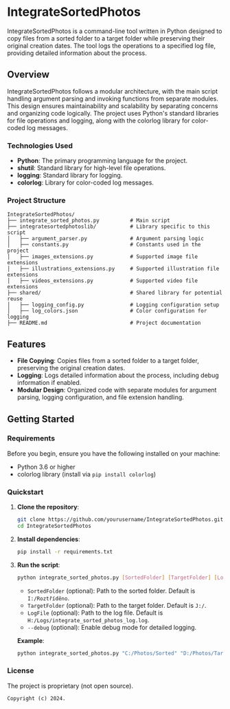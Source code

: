 # IntegrateSortedPhotos

IntegrateSortedPhotos is a command-line tool written in Python designed to copy files from a sorted folder to a target folder while preserving their original creation dates. The tool logs the operations to a specified log file, providing detailed information about the process.

## Overview

IntegrateSortedPhotos follows a modular architecture, with the main script handling argument parsing and invoking functions from separate modules. This design ensures maintainability and scalability by separating concerns and organizing code logically. The project uses Python's standard libraries for file operations and logging, along with the colorlog library for color-coded log messages.

### Technologies Used
- **Python**: The primary programming language for the project.
- **shutil**: Standard library for high-level file operations.
- **logging**: Standard library for logging.
- **colorlog**: Library for color-coded log messages.

### Project Structure
```
IntegrateSortedPhotos/
├── integrate_sorted_photos.py          # Main script
├── integratesortedphotoslib/           # Library specific to this script
│   ├── argument_parser.py              # Argument parsing logic
│   ├── constants.py                    # Constants used in the project
│   ├── images_extensions.py            # Supported image file extensions
│   ├── illustrations_extensions.py     # Supported illustration file extensions
│   ├── videos_extensions.py            # Supported video file extensions
├── shared/                             # Shared library for potential reuse
│   ├── logging_config.py               # Logging configuration setup
│   ├── log_colors.json                 # Color configuration for logging
├── README.md                           # Project documentation
```

## Features

- **File Copying**: Copies files from a sorted folder to a target folder, preserving the original creation dates.
- **Logging**: Logs detailed information about the process, including debug information if enabled.
- **Modular Design**: Organized code with separate modules for argument parsing, logging configuration, and file extension handling.

## Getting Started

### Requirements

Before you begin, ensure you have the following installed on your machine:
- Python 3.6 or higher
- colorlog library (install via `pip install colorlog`)

### Quickstart

1. **Clone the repository**:
    ```sh
    git clone https://github.com/yourusername/IntegrateSortedPhotos.git
    cd IntegrateSortedPhotos
    ```

2. **Install dependencies**:
    ```sh
    pip install -r requirements.txt
    ```

3. **Run the script**:
    ```sh
    python integrate_sorted_photos.py [SortedFolder] [TargetFolder] [LogFile] [--debug]
    ```
    - `SortedFolder` (optional): Path to the sorted folder. Default is `I:/Roztříděno`.
    - `TargetFolder` (optional): Path to the target folder. Default is `J:/`.
    - `LogFile` (optional): Path to the log file. Default is `H:/Logs/integrate_sorted_photos_log.log`.
    - `--debug` (optional): Enable debug mode for detailed logging.

    **Example**:
    ```sh
    python integrate_sorted_photos.py "C:/Photos/Sorted" "D:/Photos/Target" "C:/Logs/photos_log.log" --debug
    ```

### License

The project is proprietary (not open source). 

```
Copyright (c) 2024.
```